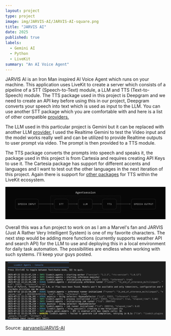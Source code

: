 ```yaml
---
layout: project
type: project
image: img/JARVIS-AI/JARVIS-AI-square.png
title: "JARVIS AI"
date: 2025
published: true
labels:
  - Gemini AI
  - Python
  - LiveKit
summary: "An AI Voice Agent"
---
```


JARVIS AI is an Iron Man inspired AI Voice Agent which runs on your machine. This application uses LiveKit to create a server which consists of a pipeline of a STT (Speech-to-Text) module, a LLM and TTS (Text-to-Speech) module. The TTS package used in this project is Deepgram and we need to create an API key before using this in our project, Deepgram converts your speech into text which is used as input to the LLM. You can use another STT package which you are comfortable with and here is a list of other compatible [providers.](https://docs.livekit.io/agents/integrations/stt/#providers)

The LLM used in this particular project is Gemini but it can be replaced with another LLM [provider.](https://docs.livekit.io/agents/integrations/llm/#providers) I used the Realtime Gemini to test the Video input and the model works really well and can be utilized to provide Realtime outputs to user prompt via video. The prompt is then provided to a TTS module.

The TTS package converts the prompts into speech and speaks it, the package used in this project is from Cartesia and requires creating API Keys to use it. The Cartesia package has support for different accents and languages and I want to test out the other languages in the next iteration of this project. Again there is support for [other packages](https://docs.livekit.io/agents/integrations/tts/#providers) for TTS within the LiveKit ecosystem.

<img class="img-fluid" src="../img/JARVIS-AI/stt-llm-tts-pipeline.svg">

Overall this was a fun project to work on as I am a Marvel's fan and JARVIS (Just A Rather Very Intelligent System) is one of my favorite characters. The next step would be adding more functions (currently supports weather API and search API) for the LLM to use and deploying this in a local environment for daily task automation. The possibilities are endless when working with such systems. I'll keep your guys posted.


<img class="img-fluid" src="../img/JARVIS-AI/JARVIS-AI.png">





Source: <a href="https://github.com/aaryaneil/JARVIS-AI"><i class="large github icon "></i>aaryaneil/JARVIS-AI</a>
